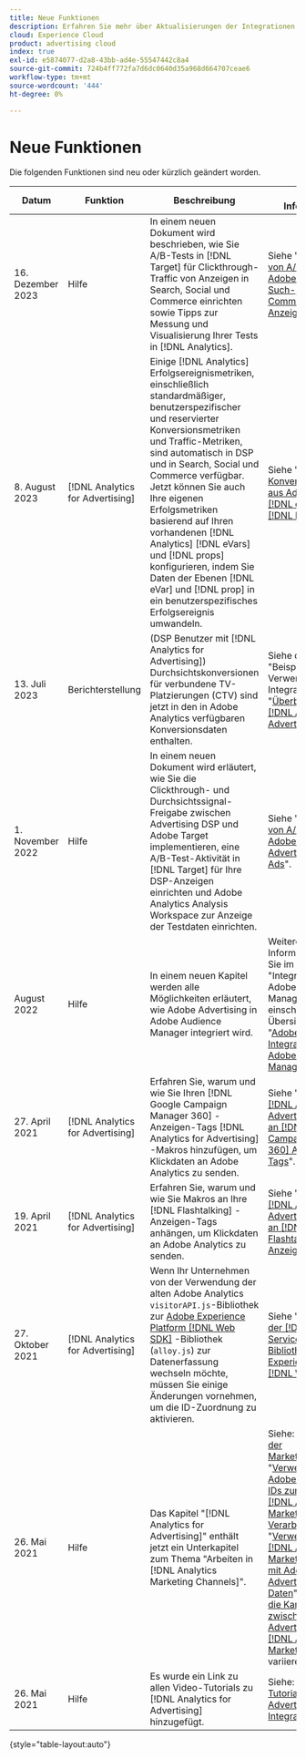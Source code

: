 ```yaml
---
title: Neue Funktionen
description: Erfahren Sie mehr über Aktualisierungen der Integrationen zwischen Adobe Advertising und anderen Produkten und Diensten in Adobe Experience Cloud.
cloud: Experience Cloud
product: advertising cloud
index: true
exl-id: e5874077-d2a8-43bb-ad4e-55547442c8a4
source-git-commit: 724b4ff772fa7d6dc0640d35a968d664707ceae6
workflow-type: tm+mt
source-wordcount: '444'
ht-degree: 0%

---
```


# Neue Funktionen

Die folgenden Funktionen sind neu oder kürzlich geändert worden.

| Datum | Funktion | Beschreibung | Weitere Informationen |
| ---- | ------- | ----------- | -------------------- |
| 16. Dezember 2023 | Hilfe | In einem neuen Dokument wird beschrieben, wie Sie A/B-Tests in [!DNL Target] für Clickthrough-Traffic von Anzeigen in Search, Social und Commerce einrichten sowie Tipps zur Messung und Visualisierung Ihrer Tests in [!DNL Analytics]. | Siehe &quot;[Konfigurieren von A/B-Tests in Adobe Target für Such-, Social- und Commerce-Anzeigen](/help/integrations/target/ab-tests-search.md)&quot;. |
| 8. August 2023 | [!DNL Analytics for Advertising] | Einige [!DNL Analytics] Erfolgsereignismetriken, einschließlich standardmäßiger, benutzerspezifischer und reservierter Konversionsmetriken und Traffic-Metriken, sind automatisch in DSP und in Search, Social und Commerce verfügbar. Jetzt können Sie auch Ihre eigenen Erfolgsmetriken basierend auf Ihren vorhandenen [!DNL Analytics] [!DNL eVars] und [!DNL props] konfigurieren, indem Sie Daten der Ebenen [!DNL eVar] und [!DNL prop] in ein benutzerspezifisches Erfolgsereignis umwandeln. | Siehe &quot;[Erstellen von Konversionsmetriken aus Adobe Analytics [!DNL eVars] und [!DNL Props]](/help/integrations/analytics/conversion-metrics-from-evars.md)&quot;. |
| 13. Juli 2023 | Berichterstellung | (DSP Benutzer mit [!DNL Analytics for Advertising]) Durchsichtskonversionen für verbundene TV-Platzierungen (CTV) sind jetzt in den in Adobe Analytics verfügbaren Konversionsdaten enthalten. | Siehe den Abschnitt &quot;Beispiele für die Verwendung der Integration&quot;in &quot;[Überblick über [!DNL Analytics for Advertising]](/help/integrations/analytics/overview.md#integration-examples)&quot;. |
| 1. November 2022 | Hilfe | In einem neuen Dokument wird erläutert, wie Sie die Clickthrough- und Durchsichtssignal-Freigabe zwischen Advertising DSP und Adobe Target implementieren, eine A/B-Test-Aktivität in [!DNL Target] für Ihre DSP-Anzeigen einrichten und Adobe Analytics Analysis Workspace zur Anzeige der Testdaten einrichten. | Siehe &quot;[Konfigurieren von A/B-Tests in Adobe Target für Advertising DSP Ads](/help/integrations/target/ab-tests-dsp.md)&quot;. |
| August 2022 | Hilfe | In einem neuen Kapitel werden alle Möglichkeiten erläutert, wie Adobe Advertising in Adobe Audience Manager integriert wird. | Weitere Informationen finden Sie im Kapitel &quot;Integration mit Adobe Audience Manager&quot;, einschließlich einer Übersicht über die &quot;[Adobe Advertising-Integrationen mit Adobe Audience Manager](/help/integrations/audience-manager/overview.md)&quot;. |
| 27. April 2021 | [!DNL Analytics for Advertising] | Erfahren Sie, warum und wie Sie Ihren [!DNL Google Campaign Manager 360] -Anzeigen-Tags [!DNL Analytics for Advertising] -Makros hinzufügen, um Klickdaten an Adobe Analytics zu senden. | Siehe &quot;[Anhängen von [!DNL Analytics for Advertising] Makros an  [!DNL Google Campaign Manager 360] Anzeigen-Tags](/help/integrations/analytics/macros-google-campaign-manager.md)&quot;. |
| 19. April 2021 | [!DNL Analytics for Advertising] | Erfahren Sie, warum und wie Sie Makros an Ihre [!DNL Flashtalking] -Anzeigen-Tags anhängen, um Klickdaten an Adobe Analytics zu senden. | Siehe &quot;[Anhängen von [!DNL Analytics for Advertising] Makros an  [!DNL Flashtalking] Anzeigen-Tags](/help/integrations/analytics/macros-flashtalking.md)&quot;. |
| 27. Oktober 2021 | [!DNL Analytics for Advertising] | Wenn Ihr Unternehmen von der Verwendung der alten Adobe Analytics `visitorAPI.js`-Bibliothek zur [Adobe Experience Platform [!DNL Web SDK]](https://experienceleague.adobe.com/docs/experience-platform/edge/home.html) -Bibliothek (`alloy.js`) zur Datenerfassung wechseln möchte, müssen Sie einige Änderungen vornehmen, um die ID-Zuordnung zu aktivieren. | Siehe &quot;[Verwenden der [!DNL Last Event Service] JavaScript-Bibliothek mit Adobe Experience Platform [!DNL Web SDK]](/help/integrations/analytics/web-sdk.md)&quot;. |
| 26. Mai 2021 | Hilfe | Das Kapitel &quot;[!DNL Analytics for Advertising]&quot; enthält jetzt ein Unterkapitel zum Thema &quot;Arbeiten in [!DNL Analytics Marketing Channels]&quot;. | Siehe: &quot;[Grundlagen der Marketingkanäle](/help/integrations/analytics/marketing-channels/mc-overview.md)&quot;, &quot;[Verwenden von Adobe Advertising-IDs zum Erstellen von [!DNL Analytics Marketing Channels] Verarbeitungsregeln](/help/integrations/analytics/marketing-channels/mc-ids.md)&quot;, &quot;[Verwenden von [!DNL Analytics Marketing Channels] mit Adobe Advertising-Daten](/help/integrations/analytics/marketing-channels/mc-ac-data.md)&quot;und &quot;[Warum die Kanaldaten zwischen Adobe Advertising und [!DNL Analytics Marketing Channels]](/help/integrations/analytics/marketing-channels/mc-data-variances.md) variieren können.&quot; |
| 26. Mai 2021 | Hilfe | Es wurde ein Link zu allen Video-Tutorials zu [!DNL Analytics for Advertising] hinzugefügt. | Siehe: &quot;[Video-Tutorials zu Adobe Advertising-Integrationen](https://experienceleague.adobe.com/docs/advertising-learn/tutorials/overview.html)&quot;. |

{style="table-layout:auto"}

<!-- At some point, just make this an overview page instead?

Adobe Advertising is integrated with the following Adobe Experience Cloud products:

* [Adobe Analytics](/help/integrations/analytics/overview.md)

* Adobe Audience Manager

* Adobe Campaign (Adobe Advertising Search only)

 -->
